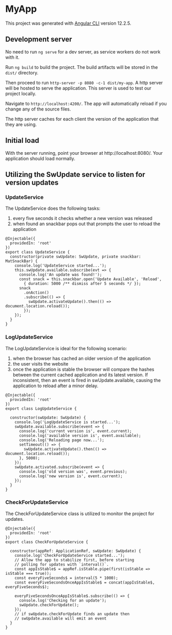 # MyApp

This project was generated with [Angular CLI](https://github.com/angular/angular-cli) version 12.2.5.

## Development server

No need to run `ng serve` for a dev server, as service workers do not work with it.

Run `ng build` to build the project. The build artifacts will be stored in the `dist/` directory.

Then proceed to run `http-server -p 8080 -c-1 dist/my-app`. A http server will be hosted to
serve the application. This server is used to test our project locally. 

 Navigate to `http://localhost:4200/`. The app will automatically reload if you change any of the source files.

 The http server caches for each client the version of the application that they are using.

## Initial load

With the server running, point your browser at http://localhost:8080/. Your application should load normally.

## Utilizing the SwUpdate service to listen for version updates

### UpdateService
The UpdateService does the following tasks:
1) every five seconds it checks whether a new version was released
2) when found an snackbar pops out that prompts the user to reload the application
```
@Injectable({
  providedIn: 'root'
})
export class UpdateService {
  constructor(private swUpdate: SwUpdate, private snackbar: MatSnackBar) {
    console.log('UpdateService started...');
    this.swUpdate.available.subscribe(evt => {
      console.log('An update was found!');
      const snack = this.snackbar.open('Update Available', 'Reload',
        { duration: 5000 /** dismiss after 5 seconds */ });
      snack
        .onAction()
        .subscribe(() => {
          swUpdate.activateUpdate().then(() => document.location.reload());
        });
    });
  }
}
```
### LogUpdateService

The LogUpdateService is ideal for the following scenario:
1) when the browser has cached an older version of the application
2) the user visits the website
3) once the application is stable the browser will compare the hashes between the current
cached application and its latest version. If inconsistent, then an event is fired in
swUpdate.available, causing the application to reload after a minor delay.
```
@Injectable({
  providedIn: 'root'
})
export class LogUpdateService {

  constructor(swUpdate: SwUpdate) {
    console.log('LogUpdateService is started...');
    swUpdate.available.subscribe(event => {
      console.log('current version is', event.current);
      console.log('available version is', event.available);
      console.log('Reloading page now...');      
      setTimeout(() => {
        swUpdate.activateUpdate().then(() => document.location.reload());
      }, 5000);
    });
    swUpdate.activated.subscribe(event => {
      console.log('old version was', event.previous);
      console.log('new version is', event.current);
    });
  }
}
```

### CheckForUpdateService

The CheckForUpdateService class is utilized to monitor the project for updates.
```
@Injectable({
  providedIn: 'root'
})
export class CheckForUpdateService {

  constructor(appRef: ApplicationRef, swUpdate: SwUpdate) {
    console.log('CheckForUpdateService started...');
    // Allow the app to stabilize first, before starting
    // polling for updates with `interval()`.
    const appIsStable$ = appRef.isStable.pipe(first(isStable => isStable === true));
    const everyFiveSeconds$ = interval(5 * 1000);
    const everyFiveSecondsOnceAppIsStable$ = concat(appIsStable$, everyFiveSeconds$);

    everyFiveSecondsOnceAppIsStable$.subscribe(() => {
      console.log('Checking for an update');
      swUpdate.checkForUpdate();
    });
    // if swUpdate.checkForUpdate finds an update then 
    // swUpdate.available will emit an event
  }
}
```
